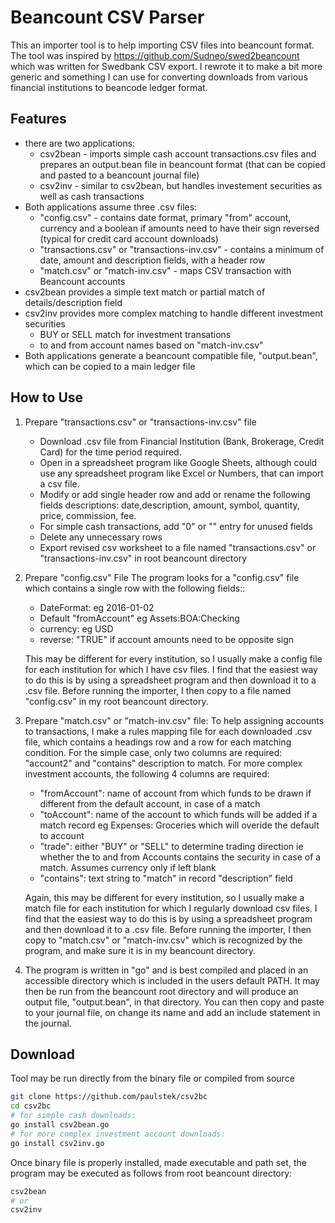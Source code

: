 # Beancount CSV Parser

This an importer tool is to help importing CSV files into beancount format. The tool was inspired by https://github.com/Sudneo/swed2beancount which was written for Swedbank CSV export.  I rewrote it to make a bit more generic and something I can use for converting downloads from various financial institutions to beancode ledger format.

## Features

* there are two applications:
    * csv2bean - imports simple cash account transactions.csv files and prepares an output.bean file in beancount format (that can be copied and pasted to a beancount journal file)
    * csv2inv - similar to csv2bean, but handles investement securities as well as cash transactions
* Both applications assume three .csv files:
    * "config.csv" - contains date format, primary "from" account, currency and a boolean if amounts need to have their sign reversed (typical for credit card account downloads)
    * "transactions.csv" or "transactions-inv.csv" - contains a minimum of date, amount and description fields, with a header row
    * "match.csv" or "match-inv.csv" - maps CSV transaction with Beancount accounts
* csv2bean provides a simple text match or partial match of details/description field
* csv2inv provides more complex matching to handle different investment securities
    * BUY or SELL match for investment transations
    * to and from account names based on "match-inv.csv"
* Both applications generate a beancount compatible file, "output.bean", which can be copied to a main ledger file

## How to Use

1. Prepare "transactions.csv" or "transactions-inv.csv" file
    - Download .csv file from Financial Institution (Bank, Brokerage, Credit Card) for the time period required.  
    - Open in a spreadsheet program like Google Sheets, although could use any spreadsheet program like Excel or Numbers, that can import a csv file.  
    - Modify or add single header row and add or rename the following fields descriptions: date,description, amount, symbol, quantity, price, commission, fee.  
    - For simple cash transactions, add "0" or "" entry for unused fields
    - Delete any unnecessary rows
    - Export revised csv worksheet to a file named "transactions.csv" or "transactions-inv.csv" in root beancount directory

2. Prepare "config.csv" File
    The program looks for a "config.csv" file which contains a single row with the following fields::
    - DateFormat: <date format> eg 2016-01-02
    - Default "fromAccount" eg Assets:BOA:Checking
    - currency: <currency> eg USD
    - reverse: "TRUE" if account amounts need to be opposite sign 

    This may be different for every institution, so I usually make a config file for each institution for which I have csv files. I find that the easiest way to do this is by using a spreadsheet program and then download it to a .csv file. Before running the importer, I then copy to a file named "config.csv" in my root beancount directory.

3. Prepare "match.csv" or "match-inv.csv" file:
    To help assigning accounts to transactions, I make a rules mapping file for each downloaded .csv file, which contains a headings row and a row for each matching condition.  For the simple case, only two columns are required: "account2" and "contains" description to match.  For more complex investment accounts, the following 4 columns are required:
    - "fromAccount": name of account from which funds to be drawn if different from the default account, in case of a match
    - "toAccount": name of the account to which funds will be added if a match record eg Expenses: Groceries which will overide the default to account
    - "trade": either "BUY" or "SELL" to determine trading direction ie whether the to and from Accounts contains the security in case of a match.  Assumes currency only if left blank
    - "contains": text string to "match" in record "description" field
    
    Again, this may be different for every institution, so I usually make a match file for each institution for which I regularly download csv files. I find that the easiest way to do this is by using a spreadsheet program and then download it to a .csv file. Before running the importer, I then copy to "match.csv" or "match-inv.csv" which is recognized by the program, and make sure it is in my beancount directory.

4. The program is written in "go" and is best compiled and placed in an accessible directory which is included in the users default PATH.  It may then be run from the beancount root directory and will produce an output file, "output.bean", in that directory.  You can then copy and paste to your journal file, on change its name and add an include statement in the journal.

## Download

Tool may be run directly from the binary file or compiled from source

```bash
git clone https://github.com/paulstek/csv2bc
cd csv2bc
# for simple cash downloads:
go install csv2bean.go
# for more complex investment account downloads:
go install csv2inv.go

```

Once binary file is properly installed, made executable and path set, the program may be executed as follows from root beancount directory:

```bash
csv2bean
# or
csv2inv
```
